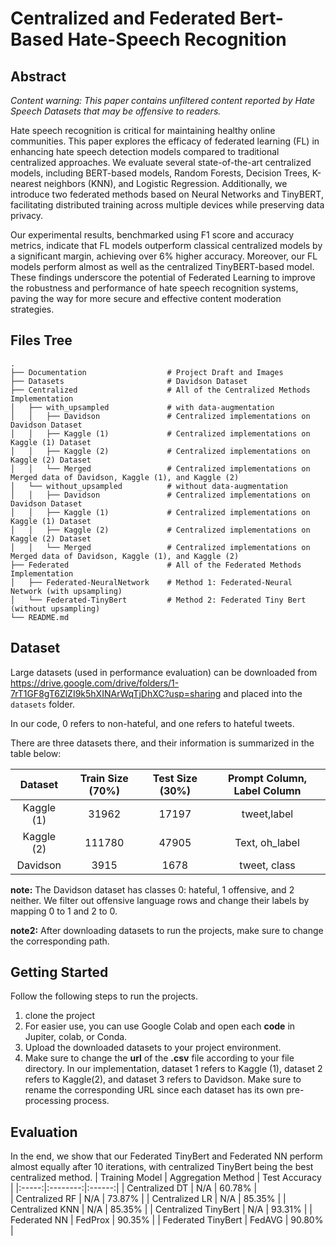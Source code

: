# Centralized and Federated Bert-Based Hate-Speech Recognition

## Abstract
_Content warning: This paper contains unfiltered content reported by Hate Speech Datasets that may be offensive to readers._

Hate speech recognition is critical for maintaining healthy online communities. This paper explores the efficacy of federated learning (FL) in enhancing hate speech detection models compared to traditional centralized approaches. We evaluate several state-of-the-art centralized models, including BERT-based models, Random Forests, Decision Trees, K-nearest neighbors (KNN), and Logistic Regression. Additionally, we introduce two federated methods based on Neural Networks and TinyBERT, facilitating distributed training across multiple devices while preserving data privacy.

Our experimental results, benchmarked using F1 score and accuracy metrics, indicate that FL models outperform classical centralized models by a significant margin, achieving over 6% higher accuracy. Moreover, our FL models perform almost as well as the centralized TinyBERT-based model. These findings underscore the potential of Federated Learning to improve the robustness and performance of hate speech recognition systems, paving the way for more secure and effective content moderation strategies.
## Files Tree

    .
    ├── Documentation                  # Project Draft and Images
    ├── Datasets                       # Davidson Dataset
    ├── Centralized                    # All of the Centralized Methods Implementation
    │   ├── with_upsampled             # with data-augmentation
    │   │   ├── Davidson               # Centralized implementations on Davidson Dataset    
    │   │   ├── Kaggle (1)             # Centralized implementations on Kaggle (1) Dataset     
    │   │   ├── Kaggle (2)             # Centralized implementations on Kaggle (2) Dataset       
    │   │   └── Merged                 # Centralized implementations on Merged data of Davidson, Kaggle (1), and Kaggle (2)       
    │   └── without_upsampled          # without data-augmentation
    │   │   ├── Davidson               # Centralized implementations on Davidson Dataset    
    │   │   ├── Kaggle (1)             # Centralized implementations on Kaggle (1) Dataset     
    │   │   ├── Kaggle (2)             # Centralized implementations on Kaggle (2) Dataset       
    │   │   └── Merged                 # Centralized implementations on Merged data of Davidson, Kaggle (1), and Kaggle (2)    
    ├── Federated                      # All of the Federated Methods Implementation
    │   ├── Federated-NeuralNetwork    # Method 1: Federated-Neural Network (with upsampling)
    │   └── Federated-TinyBert         # Method 2: Federated Tiny Bert (without upsampling)
    └── README.md


## Dataset
Large datasets (used in performance evaluation) can be downloaded from https://drive.google.com/drive/folders/1-7rT1GF8gT6ZlZI9k5hXINArWqTjDhXC?usp=sharing and placed into the `datasets` folder. 

In our code, 0 refers to non-hateful, and one refers to hateful tweets. 

There are three datasets there, and their information is summarized in the table below:


| Dataset |  Train Size (70%)  | Test Size (30%) | Prompt Column, Label Column |
|:-----:|:--------:|:------:|:------:| 
| Kaggle (1)   | 31962 | 17197 |  tweet,label |
| Kaggle (2)   |  111780  |   47905 | Text, oh_label |
| Davidson   | 3915 |    1678 | tweet, class |

**note:** The Davidson dataset has classes 0: hateful, 1 offensive, and 2 neither. We filter out offensive language rows and change their labels by mapping 0 to 1 and 2 to 0.

**note2:** After downloading datasets to run the projects, make sure to change the corresponding path. 

## Getting Started

Follow the following steps to run the projects.

1. clone the project
2. For easier use, you can use Google Colab and open each **code** in Jupiter, colab, or Conda.
3. Upload the downloaded datasets to your project environment.
4. Make sure to change the **url** of the **.csv** file according to your file directory. In our implementation, dataset 1 refers to Kaggle (1), dataset 2 refers to Kaggle(2), and dataset 3 refers to Davidson. Make sure to rename the corresponding URL since each dataset has its own pre-processing process.

## Evaluation

In the end, we show that our Federated TinyBert and Federated NN perform almost equally after 10 iterations, with centralized TinyBert being the best centralized method.
| Training Model |  Aggregation Method  | Test Accuracy |
|:-----:|:--------:|:------:|
| Centralized DT   | N/A | 60.78% |  
| Centralized RF   | N/A  |   73.87% | 
| Centralized LR   | N/A |    85.35% | 
| Centralized KNN  | N/A |    85.35% | 
| Centralized TinyBert  | N/A |    93.31% | 
| Federated NN   | FedProx |    90.35% | 
| Federated TinyBert   | FedAVG |    90.80% | 



